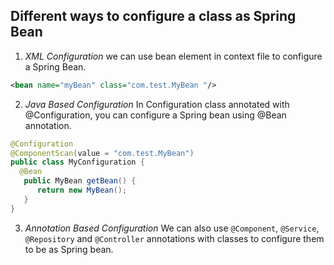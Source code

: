 ## Different ways to configure a class as Spring Bean

1. *XML Configuration* we can use bean element in context file to configure a Spring Bean.
```xml
<bean name="myBean" class="com.test.MyBean "/>
```
2. *Java Based Configuration* In Configuration class annotated with @Configuration, you can configure a Spring bean using @Bean annotation.
```java
@Configuration
@ComponentScan(value = "com.test.MyBean")
public class MyConfiguration {
  @Bean
   public MyBean getBean() {
      return new MyBean();
   }
}
``` 
3. *Annotation Based Configuration* We can also use `@Component`, `@Service`, `@Repository` and `@Controller` annotations with classes to configure them to be as Spring bean.
